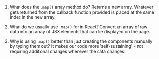 1. What does the `.map()` array method do?
Returns a new array. Whatever gets returned from the callback function provided is placed at the same index in the new array.


2. What do we usually use `.map()` for in React?
Convert an array of raw data into an array of JSX elements that can be displayed on the page.


3. Why is using `.map()` better than just creating the components manually by typing them out?
It makes our code more 'self-sustaining' - not requiring additional changes whenever the data changes.